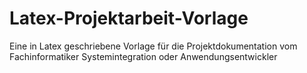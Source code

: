 # Latex-Projektarbeit-Vorlage
Eine in Latex geschriebene Vorlage für die Projektdokumentation vom Fachinformatiker Systemintegration oder Anwendungsentwickler
